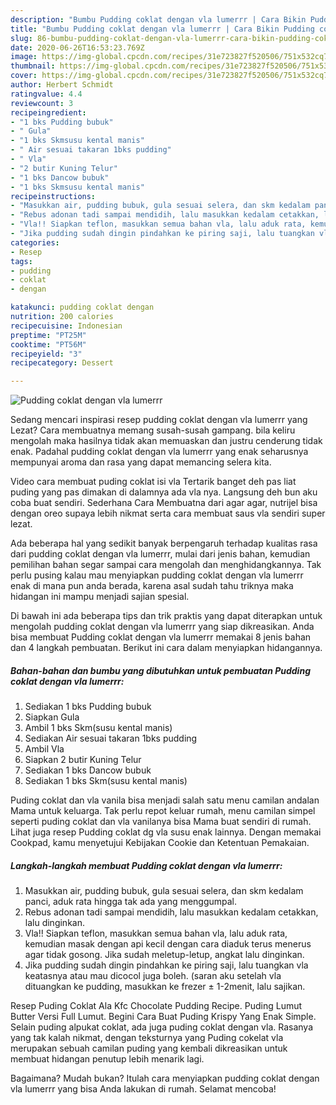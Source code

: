 ```yaml
---
description: "Bumbu Pudding coklat dengan vla lumerrr | Cara Bikin Pudding coklat dengan vla lumerrr Yang Sempurna"
title: "Bumbu Pudding coklat dengan vla lumerrr | Cara Bikin Pudding coklat dengan vla lumerrr Yang Sempurna"
slug: 86-bumbu-pudding-coklat-dengan-vla-lumerrr-cara-bikin-pudding-coklat-dengan-vla-lumerrr-yang-sempurna
date: 2020-06-26T16:53:23.769Z
image: https://img-global.cpcdn.com/recipes/31e723827f520506/751x532cq70/pudding-coklat-dengan-vla-lumerrr-foto-resep-utama.jpg
thumbnail: https://img-global.cpcdn.com/recipes/31e723827f520506/751x532cq70/pudding-coklat-dengan-vla-lumerrr-foto-resep-utama.jpg
cover: https://img-global.cpcdn.com/recipes/31e723827f520506/751x532cq70/pudding-coklat-dengan-vla-lumerrr-foto-resep-utama.jpg
author: Herbert Schmidt
ratingvalue: 4.4
reviewcount: 3
recipeingredient:
- "1 bks Pudding bubuk"
- " Gula"
- "1 bks Skmsusu kental manis"
- " Air sesuai takaran 1bks pudding"
- " Vla"
- "2 butir Kuning Telur"
- "1 bks Dancow bubuk"
- "1 bks Skmsusu kental manis"
recipeinstructions:
- "Masukkan air, pudding bubuk, gula sesuai selera, dan skm kedalam panci, aduk rata hingga tak ada yang menggumpal."
- "Rebus adonan tadi sampai mendidih, lalu masukkan kedalam cetakkan, lalu dinginkan."
- "Vla!! Siapkan teflon, masukkan semua bahan vla, lalu aduk rata, kemudian masak dengan api kecil dengan cara diaduk terus menerus agar tidak gosong. Jika sudah meletup-letup, angkat lalu dinginkan."
- "Jika pudding sudah dingin pindahkan ke piring saji, lalu tuangkan vla keatasnya atau mau dicocol juga boleh. (saran aku setelah vla dituangkan ke pudding, masukkan ke frezer ± 1-2menit, lalu sajikan."
categories:
- Resep
tags:
- pudding
- coklat
- dengan

katakunci: pudding coklat dengan 
nutrition: 200 calories
recipecuisine: Indonesian
preptime: "PT25M"
cooktime: "PT56M"
recipeyield: "3"
recipecategory: Dessert

---
```



![Pudding coklat dengan vla lumerrr](https://img-global.cpcdn.com/recipes/31e723827f520506/751x532cq70/pudding-coklat-dengan-vla-lumerrr-foto-resep-utama.jpg)

Sedang mencari inspirasi resep pudding coklat dengan vla lumerrr yang Lezat? Cara membuatnya memang susah-susah gampang. bila keliru mengolah maka hasilnya tidak akan memuaskan dan justru cenderung tidak enak. Padahal pudding coklat dengan vla lumerrr yang enak seharusnya mempunyai aroma dan rasa yang dapat memancing selera kita.

Video cara membuat puding coklat isi vla Tertarik banget deh pas liat puding yang pas dimakan di dalamnya ada vla nya. Langsung deh bun aku coba buat sendiri. Sederhana Cara Membuatna dari agar agar, nutrijel bisa dengan oreo supaya lebih nikmat serta cara membuat saus vla sendiri super lezat.

Ada beberapa hal yang sedikit banyak berpengaruh terhadap kualitas rasa dari pudding coklat dengan vla lumerrr, mulai dari jenis bahan, kemudian pemilihan bahan segar sampai cara mengolah dan menghidangkannya. Tak perlu pusing kalau mau menyiapkan pudding coklat dengan vla lumerrr enak di mana pun anda berada, karena asal sudah tahu triknya maka hidangan ini mampu menjadi sajian spesial.


Di bawah ini ada beberapa tips dan trik praktis yang dapat diterapkan untuk mengolah pudding coklat dengan vla lumerrr yang siap dikreasikan. Anda bisa membuat Pudding coklat dengan vla lumerrr memakai 8 jenis bahan dan 4 langkah pembuatan. Berikut ini cara dalam menyiapkan hidangannya.

<!--inarticleads1-->

##### Bahan-bahan dan bumbu yang dibutuhkan untuk pembuatan Pudding coklat dengan vla lumerrr:

1. Sediakan 1 bks Pudding bubuk
1. Siapkan  Gula
1. Ambil 1 bks Skm(susu kental manis)
1. Sediakan  Air sesuai takaran 1bks pudding
1. Ambil  Vla
1. Siapkan 2 butir Kuning Telur
1. Sediakan 1 bks Dancow bubuk
1. Sediakan 1 bks Skm(susu kental manis)


Puding coklat dan vla vanila bisa menjadi salah satu menu camilan andalan Mama untuk keluarga. Tak perlu repot keluar rumah, menu camilan simpel seperti puding coklat dan vla vanilanya bisa Mama buat sendiri di rumah. Lihat juga resep Pudding coklat dg vla susu enak lainnya. Dengan memakai Cookpad, kamu menyetujui Kebijakan Cookie dan Ketentuan Pemakaian. 

<!--inarticleads2-->

##### Langkah-langkah membuat Pudding coklat dengan vla lumerrr:

1. Masukkan air, pudding bubuk, gula sesuai selera, dan skm kedalam panci, aduk rata hingga tak ada yang menggumpal.
1. Rebus adonan tadi sampai mendidih, lalu masukkan kedalam cetakkan, lalu dinginkan.
1. Vla!! Siapkan teflon, masukkan semua bahan vla, lalu aduk rata, kemudian masak dengan api kecil dengan cara diaduk terus menerus agar tidak gosong. Jika sudah meletup-letup, angkat lalu dinginkan.
1. Jika pudding sudah dingin pindahkan ke piring saji, lalu tuangkan vla keatasnya atau mau dicocol juga boleh. (saran aku setelah vla dituangkan ke pudding, masukkan ke frezer ± 1-2menit, lalu sajikan.


Resep Puding Coklat Ala Kfc Chocolate Pudding Recipe. Puding Lumut Butter Versi Full Lumut. Begini Cara Buat Puding Krispy Yang Enak Simple. Selain puding alpukat coklat, ada juga puding coklat dengan vla. Rasanya yang tak kalah nikmat, dengan teksturnya yang Puding cokelat vla merupakan sebuah camilan puding yang kembali dikreasikan untuk membuat hidangan penutup lebih menarik lagi. 

Bagaimana? Mudah bukan? Itulah cara menyiapkan pudding coklat dengan vla lumerrr yang bisa Anda lakukan di rumah. Selamat mencoba!
